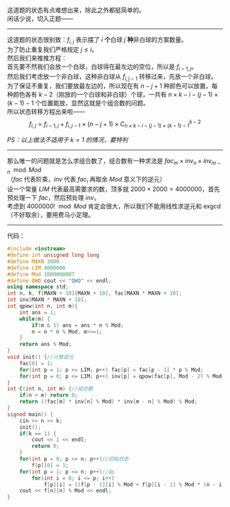 这道题的状态有点难想出来，除此之外都挺简单的。  
闲话少说，切入正题——  

---
这道题的状态很别致：$f_{i, j}$ 表示摆了 $i$ **个**白球 $j$ **种**非白球的方案数量。  
为了防止重复我们严格规定 $j \le i$。  
然后我们来推推方程：  
首先要不然我们会放一个白球，白球得在最左边的空位，所以是 $f_{i - 1, j}$。  
然后我们考虑放一个非白球，这种非白球从 $f_{i, j - 1}$ 转移过来，先放一个非白球。为了保证不重复，我们要放最左边的，所以现在有 $n - j + 1$ 种颜色可以放置，每种颜色各有 $k - 2$（刚放的一个白球和非白球）个球，一共有 $n \times k - i - (j - 1) \times (k - 1) - 1$ 个位置能放，显然这就是个组合数的问题。  
所以状态转移方程出来啦——  
$$f_{i,j} = f_{i - 1,j} + f_{i,j - 1} \times (n - j + 1) \times C^{k - 2}_{n \times k - i - (j - 1) \times (k - 1) - 1}$$  

*PS：以上做法不适用于 $k = 1$ 的情况，要特判*

---
那么唯一的问题就是怎么求组合数了，组合数有一种求法是 $fac_m \times inv_n \times inv_{m - n} \mod Mod$  
（$fac$ 代表阶乘，$inv$ 代表 $fac_{i}$ 再取余 $Mod$ 意义下的逆元）  
设一个常量 $LIM$ 代表最高需要求的数，顶多就 $2000\times 2000 = 4000000$，首先预处理一下 $fac$，然后预处理 $inv$。  
考虑到 $4000000!\mod Mod$ 肯定会很大，所以我们不能用线性求逆元和 exgcd（不好取余），要用费马小定理。  

---
代码：  
```cpp
#include <iostream>
#define int unsigned long long
#define MAXN 3000
#define LIM 4000000
#define Mod 1000000007
#define QWQ cout << "QWQ" << endl;
using namespace std;
int n, k, f[MAXN + 10][MAXN + 10], fac[MAXN * MAXN + 10];
int inv[MAXN * MAXN + 10];
int qpow(int n, int m){
	int ans = 1;
	while(m) {
		if(m & 1) ans = ans * n % Mod;
		n = n * n % Mod, m>>=1; 
	}
	return ans % Mod; 
}
void init() {//计算逆元
	fac[0] = 1;
	for(int p = 1; p <= LIM; p++) fac[p] = fac[p - 1] * p % Mod;
	for(int p = 0; p <= LIM; p++) inv[p] = qpow(fac[p], Mod - 2) % Mod;
}
int C(int n, int m) {//组合数
	if(n > m) return 0;
	return ((fac[m] * inv[n] % Mod) * inv[m - n] % Mod) % Mod;
}
signed main() {
	cin >> n >> k;
	init();
	if(k == 1) {
		cout << 1 << endl;
		return 0;
	}
	for(int p = 0; p <= n; p++)//初始状态
		f[p][0] = 1;
	for(int p = 1; p <= n; p++)//dp
		for(int i = 0; i <= p; i++)
			f[p][i] = ((f[p - 1][i] % Mod + f[p][i - 1] % Mod * (n - i + 1) % Mod * C(k - 2, n * k - p - (i - 1) * (k - 1) - 1) % Mod) + Mod) % Mod;
	cout << f[n][n] % Mod << endl;
}
```
